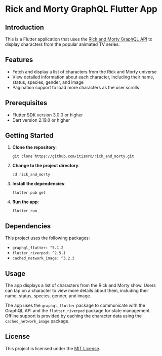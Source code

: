 # Rick and Morty GraphQL Flutter App

## Introduction

This is a Flutter application that uses the [Rick and Morty GraphQL API](https://github.com/afuh/rick-and-morty-api) to display characters from the popular animated TV series.

## Features

- Fetch and display a list of characters from the Rick and Morty universe
- View detailed information about each character, including their name, status, species, gender, and image
- Pagination support to load more characters as the user scrolls


## Prerequisites

- Flutter SDK version 3.0.0 or higher
- Dart version 2.19.0 or higher

## Getting Started

1. **Clone the repository**:

   ```
   git clone https://github.com/itismrx/rick_and_morty.git
   ```

2. **Change to the project directory**:

   ```
   cd rick_and_morty
   ```

3. **Install the dependencies**:

   ```
   flutter pub get
   ```

4. **Run the app**:

   ```
   flutter run
   ```

## Dependencies

This project uses the following packages:

- `graphql_flutter: ^5.1.2`
- `flutter_riverpod: ^2.5.1`
- `cached_network_image: ^3.2.3`

## Usage

The app displays a list of characters from the Rick and Morty show. Users can tap on a character to view more details about them, including their name, status, species, gender, and image.

The app uses the `graphql_flutter` package to communicate with the GraphQL API and the `flutter_riverpod` package for state management. Offline support is provided by caching the character data using the `cached_network_image` package.



## License

This project is licensed under the [MIT License](LICENSE).